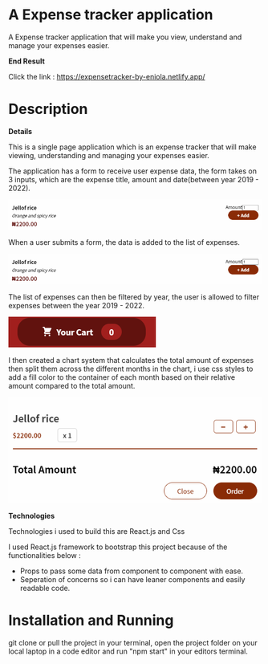 # A Expense tracker application

A Expense tracker application that will make you view, understand and manage your expenses easier.

**End Result**

Click the link : https://expensetracker-by-eniola.netlify.app/

# Description

**Details**

This is a single page application which is an expense tracker that will make viewing, understanding and managing your expenses easier.

The application has a form to receive user expense data, the form takes on 3 inputs, which are the expense title, amount and date(between year 2019 - 2022).

![Form](https://github.com/Eniola-Codes/Food-Order-App/blob/main/src/components/assets/item.png?raw=true)

When a user submits a form, the data is added to the list of expenses.

![expense item](https://github.com/Eniola-Codes/Food-Order-App/blob/main/src/components/assets/item.png?raw=true)

The list of expenses can then be filtered by year, the user is allowed to filter expenses between the year 2019 - 2022.

![year filter](https://github.com/Eniola-Codes/Food-Order-App/blob/main/src/components/assets/button.png?raw=true)

I then created a chart system that calculates the total amount of expenses then split them across the different months in the chart, i use css styles to add a fill color to the container of each month based on their relative amount compared to the total amount.

![Chart](https://github.com/Eniola-Codes/Food-Order-App/blob/main/src/components/assets/cartitems.png?raw=true)

**Technologies**

Technologies i used to build this are React.js and Css

I used React.js framework to bootstrap this project because of the functionalities below : 

- Props to pass some data from component to component with ease.
- Seperation of concerns so i can have leaner components and easily readable code.

# Installation and Running

git clone or pull the project in your terminal, open the project folder on your local laptop in a code editor and run "npm start" in your editors terminal.



